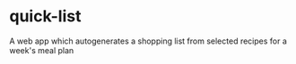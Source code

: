 # quick-list
A web app which autogenerates a shopping list from selected recipes for a week's meal plan
